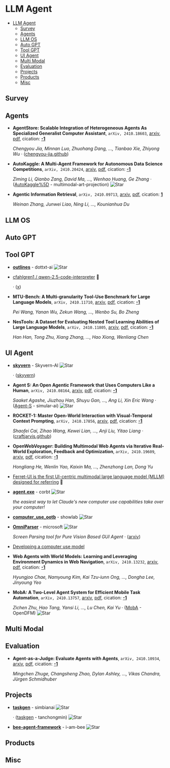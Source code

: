 # LLM Agent

- [LLM Agent](#llm-agent) 
  - [Survey](#survey)
  - [Agents](#agents)
  - [LLM OS](#llm-os)
  - [Auto GPT](#auto-gpt)
  - [Tool GPT](#tool-gpt)
  - [UI Agent](#ui-agent)
  - [Multi Modal](#multi-modal)
  - [Evaluation](#evaluation)
  - [Projects](#projects)
  - [Products](#products)
  - [Misc](#misc)


## Survey


## Agents

- **AgentStore: Scalable Integration of Heterogeneous Agents As Specialized 
  Generalist Computer Assistant**, `arXiv, 2410.18603`, [arxiv](http://arxiv.org/abs/2410.18603v1), [pdf](http://arxiv.org/pdf/2410.18603v1.pdf), cication: [**-1**](None)

	 *Chengyou Jia, Minnan Luo, Zhuohang Dang, ..., Tianbao Xie, Zhiyong Wu* · ([chengyou-jia.github](https://chengyou-jia.github.io/AgentStore-Home))
- **AutoKaggle: A Multi-Agent Framework for Autonomous Data Science 
  Competitions**, `arXiv, 2410.20424`, [arxiv](http://arxiv.org/abs/2410.20424v2), [pdf](http://arxiv.org/pdf/2410.20424v2.pdf), cication: [**-1**](None)

	 *Ziming Li, Qianbo Zang, David Ma, ..., Wenhao Huang, Ge Zhang* · ([AutoKaggle%5D](https://github.com/multimodal-art-projection/AutoKaggle%5D) - multimodal-art-projection) ![Star](https://img.shields.io/github/stars/multimodal-art-projection/AutoKaggle%5D.svg?style=social&label=Star)
- **Agentic Information Retrieval**, `arXiv, 2410.09713`, [arxiv](http://arxiv.org/abs/2410.09713v2), [pdf](http://arxiv.org/pdf/2410.09713v2.pdf), cication: [**1**](https://scholar.google.com/scholar?cites=17360183302542926961&as_sdt=2005&sciodt=0,5&hl=en&oe=ASCII) 

	 *Weinan Zhang, Junwei Liao, Ning Li, ..., Kounianhua Du*

## LLM OS


## Auto GPT


## Tool GPT

- [**outlines**](https://github.com/dottxt-ai/outlines) - dottxt-ai ![Star](https://img.shields.io/github/stars/dottxt-ai/outlines.svg?style=social&label=Star) 
- [cfahlgren1 / qwen-2.5-code-interpreter](https://huggingface.co/spaces/cfahlgren1/qwen-2.5-code-interpreter/tree/main)  🤗 

	 · ([x](https://x.com/reach_vb/status/1847675297270776136))
- **MTU-Bench: A Multi-granularity Tool-Use Benchmark for Large Language 
  Models**, `arXiv, 2410.11710`, [arxiv](http://arxiv.org/abs/2410.11710v1), [pdf](http://arxiv.org/pdf/2410.11710v1.pdf), cication: [**-1**](None)

	 *Pei Wang, Yanan Wu, Zekun Wang, ..., Wenbo Su, Bo Zheng*
- **NesTools: A Dataset for Evaluating Nested Tool Learning Abilities of 
  Large Language Models**, `arXiv, 2410.11805`, [arxiv](http://arxiv.org/abs/2410.11805v1), [pdf](http://arxiv.org/pdf/2410.11805v1.pdf), cication: [**-1**](None)

	 *Han Han, Tong Zhu, Xiang Zhang, ..., Hao Xiong, Wenliang Chen*

## UI Agent

- [**skyvern**](https://github.com/Skyvern-AI/skyvern) - Skyvern-AI ![Star](https://img.shields.io/github/stars/Skyvern-AI/skyvern.svg?style=social&label=Star) 

	 · ([skyvern](https://www.skyvern.com/))
- **Agent S: An Open Agentic Framework that Uses Computers Like a Human**, `arXiv, 2410.08164`, [arxiv](http://arxiv.org/abs/2410.08164v1), [pdf](http://arxiv.org/pdf/2410.08164v1.pdf), cication: [**-1**](None) 

	 *Saaket Agashe, Jiuzhou Han, Shuyu Gan, ..., Ang Li, Xin Eric Wang* · ([Agent-S](https://github.com/simular-ai/Agent-S) - simular-ai) ![Star](https://img.shields.io/github/stars/simular-ai/Agent-S.svg?style=social&label=Star)
- **ROCKET-1: Master Open-World Interaction with Visual-Temporal Context 
  Prompting**, `arXiv, 2410.17856`, [arxiv](http://arxiv.org/abs/2410.17856v1), [pdf](http://arxiv.org/pdf/2410.17856v1.pdf), cication: [**-1**](None)

	 *Shaofei Cai, Zihao Wang, Kewei Lian, ..., Anji Liu, Yitao Liang* · ([craftjarvis.github](https://craftjarvis.github.io/ROCKET-1))
- **OpenWebVoyager: Building Multimodal Web Agents via Iterative Real-World 
  Exploration, Feedback and Optimization**, `arXiv, 2410.19609`, [arxiv](http://arxiv.org/abs/2410.19609v1), [pdf](http://arxiv.org/pdf/2410.19609v1.pdf), cication: [**-1**](None)

	 *Hongliang He, Wenlin Yao, Kaixin Ma, ..., Zhenzhong Lan, Dong Yu*
- [Ferret-UI is the first UI-centric multimodal large language model (MLLM) designed for referring](https://huggingface.co/jadechoghari/Ferret-UI-Llama8b)  🤗 
- [**agent.exe**](https://github.com/corbt/agent.exe) - corbt ![Star](https://img.shields.io/github/stars/corbt/agent.exe.svg?style=social&label=Star) 

	 *the easiest way to let Claude's new computer use capabilities take over your computer!*
- [**computer_use_ootb**](https://github.com/showlab/computer_use_ootb) - showlab ![Star](https://img.shields.io/github/stars/showlab/computer_use_ootb.svg?style=social&label=Star) 
- [**OmniParser**](https://github.com/microsoft/OmniParser) - microsoft ![Star](https://img.shields.io/github/stars/microsoft/OmniParser.svg?style=social&label=Star) 

	 *Screen Parsing tool for Pure Vision Based GUI Agent* · ([arxiv](https://arxiv.org/abs/2408.00203))
- [Developing a computer use model](https://www.anthropic.com/research/developing-computer-use) 
- **Web Agents with World Models: Learning and Leveraging Environment 
  Dynamics in Web Navigation**, `arXiv, 2410.13232`, [arxiv](http://arxiv.org/abs/2410.13232v1), [pdf](http://arxiv.org/pdf/2410.13232v1.pdf), cication: [**-1**](None)

	 *Hyungjoo Chae, Namyoung Kim, Kai Tzu-iunn Ong, ..., Dongha Lee, Jinyoung Yeo*
- **MobA: A Two-Level Agent System for Efficient Mobile Task Automation**, `arXiv, 2410.13757`, [arxiv](http://arxiv.org/abs/2410.13757v1), [pdf](http://arxiv.org/pdf/2410.13757v1.pdf), cication: [**-1**](None) 

	 *Zichen Zhu, Hao Tang, Yansi Li, ..., Lu Chen, Kai Yu* · ([MobA](https://github.com/OpenDFM/MobA) - OpenDFM) ![Star](https://img.shields.io/github/stars/OpenDFM/MobA.svg?style=social&label=Star)

## Multi Modal


## Evaluation

- **Agent-as-a-Judge: Evaluate Agents with Agents**, `arXiv, 2410.10934`, [arxiv](http://arxiv.org/abs/2410.10934v2), [pdf](http://arxiv.org/pdf/2410.10934v2.pdf), cication: [**-1**](None) 

	 *Mingchen Zhuge, Changsheng Zhao, Dylan Ashley, ..., Vikas Chandra, Jürgen Schmidhuber*

## Projects

- [**taskgen**](https://github.com/simbianai/taskgen) - simbianai ![Star](https://img.shields.io/github/stars/simbianai/taskgen.svg?style=social&label=Star) 

	 · ([taskgen](https://github.com/tanchongmin/taskgen) - tanchongmin) ![Star](https://img.shields.io/github/stars/tanchongmin/taskgen.svg?style=social&label=Star)
- [**bee-agent-framework**](https://github.com/i-am-bee/bee-agent-framework) - i-am-bee ![Star](https://img.shields.io/github/stars/i-am-bee/bee-agent-framework.svg?style=social&label=Star) 

## Products


## Misc